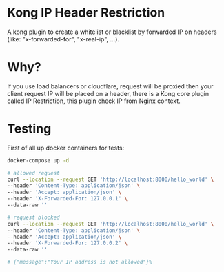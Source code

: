# Kong IP Header Restriction

A kong plugin to create a whitelist or blacklist by forwarded IP on headers 
(like: "x-forwarded-for", "x-real-ip", ...).

# Why?

If you use load balancers or cloudflare, request will be proxied then your client request IP will be placed on a header, there is a Kong core plugin called IP Restriction, this plugin check IP from Nginx context. 

# Testing

First of all up docker containers for tests:

```bash
docker-compose up -d
```

```bash
# allowed request
curl --location --request GET 'http://localhost:8000/hello_world' \
--header 'Content-Type: application/json' \
--header 'Accept: application/json' \
--header 'X-Forwarded-For: 127.0.0.1' \
--data-raw ''

# request blocked
curl --location --request GET 'http://localhost:8000/hello_world' \
--header 'Content-Type: application/json' \
--header 'Accept: application/json' \
--header 'X-Forwarded-For: 127.0.0.2' \
--data-raw ''

# {"message":"Your IP address is not allowed"}%  
```
